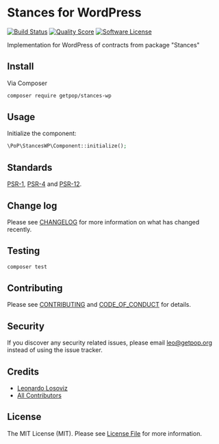 # Stances for WordPress

[![Build Status][ico-travis]][link-travis]
[![Quality Score][ico-code-quality]][link-code-quality]
[![Software License][ico-license]](LICENSE.md)

<!--
[![Latest Version on Packagist][ico-version]][link-packagist]
[![Coverage Status][ico-scrutinizer]][link-scrutinizer]
[![Total Downloads][ico-downloads]][link-downloads]
-->

Implementation for WordPress of contracts from package "Stances"

## Install

Via Composer

``` bash
composer require getpop/stances-wp
```

## Usage

Initialize the component:

``` php
\PoP\StancesWP\Component::initialize();
```

## Standards

[PSR-1](https://www.php-fig.org/psr/psr-1), [PSR-4](https://www.php-fig.org/psr/psr-4) and [PSR-12](https://www.php-fig.org/psr/psr-12).

## Change log

Please see [CHANGELOG](CHANGELOG.md) for more information on what has changed recently.

## Testing

``` bash
composer test
```

## Contributing

Please see [CONTRIBUTING](CONTRIBUTING.md) and [CODE_OF_CONDUCT](CODE_OF_CONDUCT.md) for details.

## Security

If you discover any security related issues, please email leo@getpop.org instead of using the issue tracker.

## Credits

- [Leonardo Losoviz][link-author]
- [All Contributors][link-contributors]

## License

The MIT License (MIT). Please see [License File](LICENSE.md) for more information.

[ico-version]: https://img.shields.io/packagist/v/getpop/stances-wp.svg?style=flat-square
[ico-license]: https://img.shields.io/badge/license-MIT-brightgreen.svg?style=flat-square
[ico-travis]: https://img.shields.io/travis/getpop/stances-wp/master.svg?style=flat-square
[ico-scrutinizer]: https://img.shields.io/scrutinizer/coverage/g/getpop/stances-wp.svg?style=flat-square
[ico-code-quality]: https://img.shields.io/scrutinizer/g/getpop/stances-wp.svg?style=flat-square
[ico-downloads]: https://img.shields.io/packagist/dt/getpop/stances-wp.svg?style=flat-square

[link-packagist]: https://packagist.org/packages/getpop/stances-wp
[link-travis]: https://travis-ci.org/getpop/stances-wp
[link-scrutinizer]: https://scrutinizer-ci.com/g/getpop/stances-wp/code-structure
[link-code-quality]: https://scrutinizer-ci.com/g/getpop/stances-wp
[link-downloads]: https://packagist.org/packages/getpop/stances-wp
[link-author]: https://github.com/leoloso
[link-contributors]: ../../contributors
